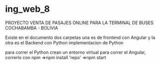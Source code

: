 # ing_web_8
PROYECTO VENTA DE PASAJES ONLINE PARA LA TERMINAL DE BUSES COCHABAMBA - BOLIVIA

Existe en el documento dos carpetas una es de frontend con Angular y la otra es el Backend con Python implementacion de Python

para correr el Python crean un entorno virtual 
para correr el Angular, correrlo con npm 
  =>npm install 'repo'
  =>npm start
  
  
